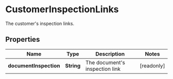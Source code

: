 

# CustomerInspectionLinks

The customer's inspection links.

## Properties

| Name | Type | Description | Notes |
|------------ | ------------- | ------------- | -------------|
|**documentInspection** | **String** | The document&#39;s inspection link |  [readonly] |



